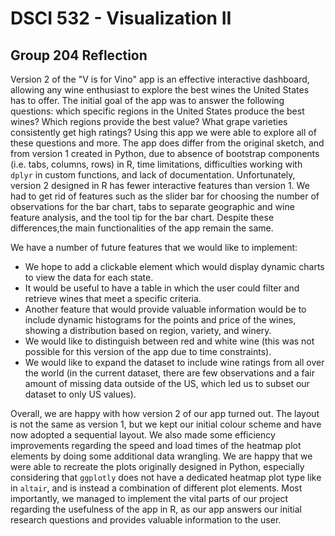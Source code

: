 # DSCI 532 - Visualization II
## Group 204 Reflection 

Version 2 of the "V is for Vino" app is an effective interactive dashboard, allowing any wine enthusiast to explore the best wines the United States has to offer. The initial goal of the app was to answer the following questions: which specific regions in the United States produce the best wines? Which regions provide the best value? What grape varieties consistently get high ratings? Using this app we were able to explore all of these questions and more. The app does differ from the original sketch, and from version 1 created in Python, due to absence of bootstrap components (i.e. tabs, columns, rows) in R, time limitations, difficulties working with `dplyr` in custom functions, and lack of documentation. Unfortunately, version 2 designed in R has fewer interactive features than version 1. We had to get rid of features such as the slider bar for choosing the number of observations for the bar chart, tabs to separate geographic and wine feature analysis, and the tool tip for the bar chart. Despite these differences,the main functionalities of the app remain the same.

We have a number of future features that we would like to implement:
- We hope to add a clickable element which would display dynamic charts to view the data for each state. 
- It would be useful to have a table in which the user could filter and retrieve wines that meet a specific criteria. 
- Another feature that would provide valuable information would be to include dynamic histograms for the points and price of the wines, showing a distribution based on region, variety, and winery. 
- We would like to distinguish between red and white wine (this was not possible for this version of the app due to time constraints). 
- We would like to expand the dataset to include wine ratings from all over the world (in the current dataset, there are few observations and a fair amount of missing data outside of the US, which led us to subset our dataset to only US values).

Overall, we are happy with how version 2 of our app turned out. The layout is not the same as version 1, but we kept our initial colour scheme and have now adopted a sequential layout. We also made some efficiency improvements regarding the speed and load times of the heatmap plot elements by doing some additional data wrangling. We are happy that we were able to recreate the plots originally designed in Python, especially considering that `ggplotly` does not have a dedicated heatmap plot type like in `altair`, and is instead a combination of different plot elements. Most importantly, we managed to implement the vital parts of our project regarding the usefulness of the app in R, as our app answers our initial research questions and provides valuable information to the user.  